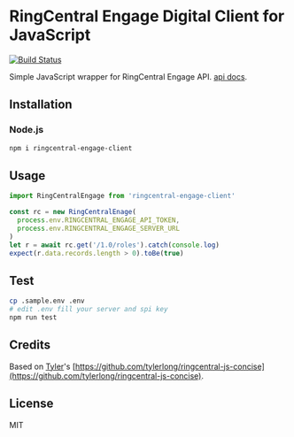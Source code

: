 # RingCentral Engage Digital Client for JavaScript

[![Build Status](https://travis-ci.org/ringcentral/engage-digital-client-js.svg?branch=release)](https://travis-ci.org/zxdong262/ringcentral-engage-client-js)

Simple JavaScript wrapper for RingCentral Engage API. [api docs](https://github.com/ringcentral/ringcentral-api-specs/tree/master/specs/dimelo-api).

## Installation

### Node.js

```bash
npm i ringcentral-engage-client
```

## Usage

```js
import RingCentralEngage from 'ringcentral-engage-client'

const rc = new RingCentralEnage(
  process.env.RINGCENTRAL_ENGAGE_API_TOKEN,
  process.env.RINGCENTRAL_ENGAGE_SERVER_URL
)
let r = await rc.get('/1.0/roles').catch(console.log)
expect(r.data.records.length > 0).toBe(true)
```

## Test

```bash
cp .sample.env .env
# edit .env fill your server and spi key
npm run test
```

## Credits

Based on [Tyler](https://github.com/tylerlong)'s [https://github.com/tylerlong/ringcentral-js-concise](https://github.com/tylerlong/ringcentral-js-concise).

## License

MIT
